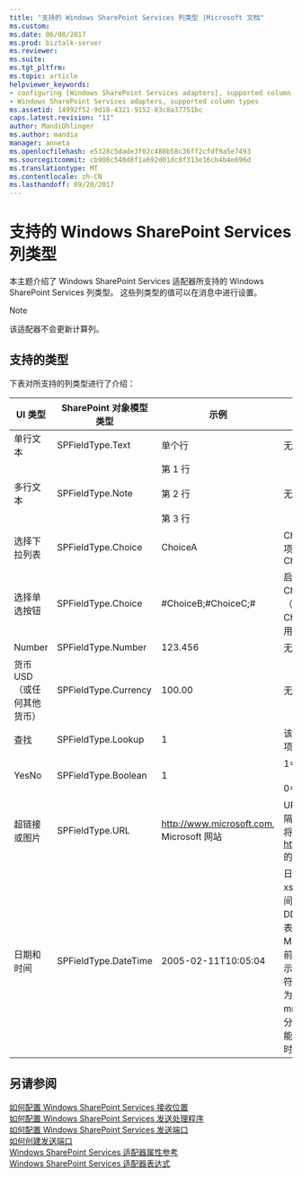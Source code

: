 ```yaml
---
title: "支持的 Windows SharePoint Services 列类型 |Microsoft 文档"
ms.custom: 
ms.date: 06/08/2017
ms.prod: biztalk-server
ms.reviewer: 
ms.suite: 
ms.tgt_pltfrm: 
ms.topic: article
helpviewer_keywords:
- configuring [Windows SharePoint Services adapters], supported column types
- Windows SharePoint Services adapters, supported column types
ms.assetid: 14992f52-9d18-4321-9152-83c8a37751bc
caps.latest.revision: "11"
author: MandiOhlinger
ms.author: mandia
manager: anneta
ms.openlocfilehash: e5328c5dade3f02c480b58c36ff2cfdf9a5e7493
ms.sourcegitcommit: cb908c540d8f1a692d01dc8f313e16cb4b4e696d
ms.translationtype: MT
ms.contentlocale: zh-CN
ms.lasthandoff: 09/20/2017
---
```

# <a name="supported-windows-sharepoint-services-column-types"></a>支持的 Windows SharePoint Services 列类型
本主题介绍了 Windows SharePoint Services 适配器所支持的 Windows SharePoint Services 列类型。 这些列类型的值可以在消息中进行设置。  
  
> [!NOTE]
>  该适配器不会更新计算列。  
  
## <a name="supported-types"></a>支持的类型  
 下表对所支持的列类型进行了介绍：  
  
|UI 类型|SharePoint 对象模型类型|示例|注释|  
|-------------|----------------------------------|------------|--------------|  
|单行文本|SPFieldType.Text|单个行|无|  
|多行文本|SPFieldType.Note|第 1 行<br /><br /> 第 2 行<br /><br /> 第 3 行|无|  
|选择下拉列表|SPFieldType.Choice|ChoiceA|ChoiceA 来自以下可用选项：ChoiceA、ChoiceB、ChoiceC|  
|选择单选按钮|SPFieldType.Choice|#ChoiceB;#ChoiceC;#|启用 ChoiceB 和 ChoiceC，禁用 ChoiceA（可用选项包括 ChoiceA、ChoiceB、ChoiceC）。 使用 ;# 作为分隔符。|  
|Number|SPFieldType.Number|123.456|无|  
|货币 USD（或任何其他货币）|SPFieldType.Currency|100.00|无|  
|查找|SPFieldType.Lookup|1|该数字是引用的列表内部的项标识符。|  
|YesNo|SPFieldType.Boolean|1|1=是<br /><br /> 0=否|  
|超链接或图片|SPFieldType.URL|http://www.microsoft.com, Microsoft 网站|URL 与显示文本以“,”分隔。 “Microsoft 网站”文本将为指向 http://www.microsoft.com 的超链接|  
|日期和时间|SPFieldType.DateTime|2005-02-11T10:05:04|日期时间由 XML 标准为 xs:dateTime 定义。 日期时间的模式为 CCYY-MM-DDThh:mm:ss，其中 CC 表示世纪，YY 表示年，MM 表示月，DD 表示日，前面的可选负号 (-) 字符表示负数。 如果省略负数字符，则假定为正数 (+)。 T 为日期/时间分隔符，hh、mm 和 ss 分别表示小时、分钟和秒。 此表示法后面可能紧跟“Z”，以表示 UTC 或时区。|  
  
## <a name="see-also"></a>另请参阅  
 [如何配置 Windows SharePoint Services 接收位置](../core/how-to-configure-a-windows-sharepoint-services-receive-location.md)   
 [如何配置 Windows SharePoint Services 发送处理程序](../core/how-to-configure-a-windows-sharepoint-services-send-handler.md)   
 [如何配置 Windows SharePoint Services 发送端口](../core/how-to-configure-a-windows-sharepoint-services-send-port.md)   
 [如何创建发送端口](../core/how-to-create-a-send-port2.md)   
 [Windows SharePoint Services 适配器属性参考](../core/windows-sharepoint-services-adapter-properties-reference.md)   
 [Windows SharePoint Services 适配器表达式](../core/windows-sharepoint-services-adapter-expressions.md)